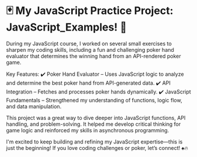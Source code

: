 # 🃏 My JavaScript Practice Project: JavaScript_Examples! 🚀

During my JavaScript course, I worked on several small exercises to sharpen my coding skills, including a fun and challenging poker hand evaluator that determines the winning hand from an API-rendered poker game.

Key Features:
✔️ Poker Hand Evaluator – Uses JavaScript logic to analyze and determine the best poker hand from API-generated data.
✔️ API Integration – Fetches and processes poker hands dynamically.
✔️ JavaScript Fundamentals – Strengthened my understanding of functions, logic flow, and data manipulation.

This project was a great way to dive deeper into JavaScript functions, API handling, and problem-solving. It helped me develop critical thinking for game logic and reinforced my skills in asynchronous programming.

I'm excited to keep building and refining my JavaScript expertise—this is just the beginning! If you love coding challenges or poker, let’s connect! ♠️🔥
